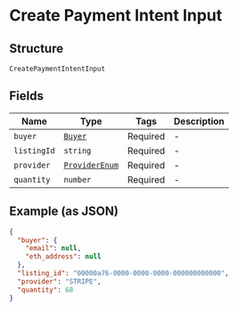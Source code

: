 
# Create Payment Intent Input

## Structure

`CreatePaymentIntentInput`

## Fields

| Name | Type | Tags | Description |
|  --- | --- | --- | --- |
| `buyer` | [`Buyer`](../../doc/models/buyer.md) | Required | - |
| `listingId` | `string` | Required | - |
| `provider` | [`ProviderEnum`](../../doc/models/provider-enum.md) | Required | - |
| `quantity` | `number` | Required | - |

## Example (as JSON)

```json
{
  "buyer": {
    "email": null,
    "eth_address": null
  },
  "listing_id": "00000a76-0000-0000-0000-000000000000",
  "provider": "STRIPE",
  "quantity": 68
}
```

